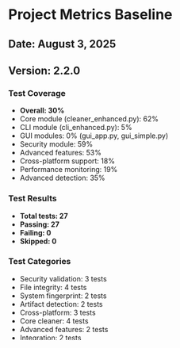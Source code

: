 # Project Metrics Baseline

## Date: August 3, 2025
## Version: 2.2.0

### Test Coverage
- **Overall: 30%**
- Core module (cleaner_enhanced.py): 62%
- CLI module (cli_enhanced.py): 5%
- GUI modules: 0% (gui_app.py, gui_simple.py)
- Security module: 59%
- Advanced features: 53%
- Cross-platform support: 18%
- Performance monitoring: 19%
- Advanced detection: 35%

### Test Results
- **Total tests: 27**
- **Passing: 27**
- **Failing: 0**
- **Skipped: 0**

### Test Categories
- Security validation: 3 tests
- File integrity: 4 tests
- System fingerprint: 2 tests
- Artifact detection: 2 tests
- Cross-platform: 3 tests
- Core cleaner: 4 tests
- Advanced features: 2 tests
- Integration: 2 tests
- Module integration: 5 tests

### Known Issues
1. CLI module has very low test coverage (5%)
2. GUI modules have no test coverage (0%)
3. Cross-platform support needs more testing (18%)
4. Performance monitoring module undertested (19%)

### Code Quality (from CI)
- 35 unused imports (F401 errors)
- 9 functions with high complexity (C901 errors)
- 5 bare except clauses (E722 errors)
- 12 f-strings missing placeholders (F541 errors)

### Infrastructure Status
- ✅ Git repository established
- ✅ GitHub repository active
- ✅ CI/CD pipeline running
- ✅ pytest testing framework
- ✅ Coverage measurement
- ✅ Virtual environment setup
- ✅ All tests passing

### Next Priorities
1. Increase CLI test coverage
2. Add basic GUI tests
3. Clean up unused imports
4. Reduce function complexity
5. Fix f-string placeholders
